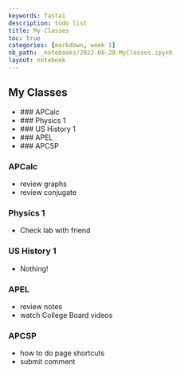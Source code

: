 ```yaml
---
keywords: fastai
description: todo list
title: My Classes
toc: true
categories: [markdown, week 1]
nb_path: _notebooks/2022-08-28-MyClasses.ipynb
layout: notebook
---
```


<!--
#################################################
### THIS FILE WAS AUTOGENERATED! DO NOT EDIT! ###
#################################################
# file to edit: _notebooks/2022-08-28-MyClasses.ipynb
-->

<div class="container" id="notebook-container">
        
<div class="cell border-box-sizing text_cell rendered"><div class="inner_cell">
<div class="text_cell_render border-box-sizing rendered_html">
<h2 id="My-Classes">My Classes<a class="anchor-link" href="#My-Classes"> </a></h2><ul>
<li>### APCalc </li>
<li>### Physics 1</li>
<li>### US History 1</li>
<li>### APEL</li>
<li>### APCSP</li>
</ul>

</div>
</div>
</div>
<div class="cell border-box-sizing text_cell rendered"><div class="inner_cell">
<div class="text_cell_render border-box-sizing rendered_html">
<h3 id="APCalc">APCalc<a class="anchor-link" href="#APCalc"> </a></h3><ul>
<li>review graphs</li>
<li>review conjugate</li>
</ul>

</div>
</div>
</div>
<div class="cell border-box-sizing text_cell rendered"><div class="inner_cell">
<div class="text_cell_render border-box-sizing rendered_html">
<h3 id="Physics-1">Physics 1<a class="anchor-link" href="#Physics-1"> </a></h3><ul>
<li>Check lab with friend</li>
</ul>

</div>
</div>
</div>
<div class="cell border-box-sizing text_cell rendered"><div class="inner_cell">
<div class="text_cell_render border-box-sizing rendered_html">
<h3 id="US-History-1">US History 1<a class="anchor-link" href="#US-History-1"> </a></h3><ul>
<li>Nothing! </li>
</ul>

</div>
</div>
</div>
<div class="cell border-box-sizing text_cell rendered"><div class="inner_cell">
<div class="text_cell_render border-box-sizing rendered_html">
<h3 id="APEL">APEL<a class="anchor-link" href="#APEL"> </a></h3><ul>
<li>review notes</li>
<li>watch College Board videos</li>
</ul>

</div>
</div>
</div>
<div class="cell border-box-sizing text_cell rendered"><div class="inner_cell">
<div class="text_cell_render border-box-sizing rendered_html">
<h3 id="APCSP">APCSP<a class="anchor-link" href="#APCSP"> </a></h3><ul>
<li>how to do page shortcuts</li>
<li>submit comment</li>
</ul>

</div>
</div>
</div>
</div>
 


